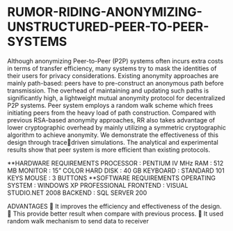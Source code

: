 # RUMOR-RIDING-ANONYMIZING-UNSTRUCTURED-PEER-TO-PEER-SYSTEMS

Although anonymizing Peer-to-Peer (P2P) systems often incurs extra costs in 
terms of transfer efficiency, many systems try to mask the identities of their users for 
privacy considerations. Existing anonymity approaches are mainly path-based: peers 
have to pre-construct an anonymous path before transmission. The overhead of 
maintaining and updating such paths is significantly high, a lightweight mutual 
anonymity protocol for decentralized P2P systems. Peer system employs a random walk 
scheme which frees initiating peers from the heavy load of path construction. Compared 
with previous RSA-based anonymity approaches, RR also takes advantage of lower 
cryptographic overhead by mainly utilizing a symmetric cryptographic algorithm to 
achieve anonymity. We demonstrate the effectiveness of this design through tracedriven simulations. The analytical and experimental results show that peer system is 
more efficient than existing protocols.

**HARDWARE REQUIREMENTS
PROCESSOR : PENTIUM IV MHz
RAM : 512 MB
MONITOR : 15” COLOR
HARD DISK : 40 GB
KEYBOARD : STANDARD 101 KEYS
MOUSE : 3 BUTTONS
**SOFTWARE REQUIREMENTS
OPERATING SYSTEM : WINDOWS XP PROFESSIONAL
FRONTEND : VISUAL STUDIO.NET 2008
BACKEND : SQL SERVER 200

ADVANTAGES
 It improves the efficiency and effectiveness of the design.
 This provide better result when compare with previous process.
 It used random walk mechanism to send data to receiver
